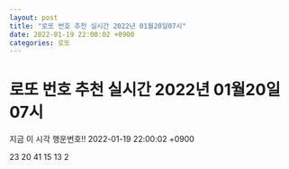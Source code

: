 ```yaml
---
layout: post
title: "로또 번호 추천 실시간 2022년 01월20일07시"
date: 2022-01-19 22:00:02 +0900
categories: 로또
---
```


# 로또 번호 추천 실시간 2022년 01월20일07시

지금 이 시각 행운번호!! 2022-01-19 22:00:02 +0900

 23  20  41  15  13  2 

